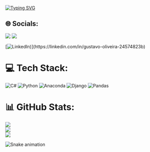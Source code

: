 [![Typing SVG](https://readme-typing-svg.demolab.com?font=fi&pause=1000&color=00FF1F&center=true&vCenter=true&width=435&lines=Print(%22+Bem-vindo+ao+meu+perfil+%22);Print(%22+Sou+o+Gustavo+%22);input(%22+O+que+deseja%3A+%22))](https://git.io/typing-svg)


## 🌐 Socials:
<a href="https://instagram.com/_oliveira.exe" target="_blank"><img src="https://img.shields.io/badge/-Instagram-%23E4405F?style=for-the-badge&logo=instagram&logoColor=white" target="_blank"></a>
<a href = "mailto:wolftenis271108@gmail.com"><img src="https://img.shields.io/badge/-Gmail-%23333?style=for-the-badge&logo=gmail&logoColor=white" target="_blank"></a>
 
[![LinkedIn]([https://img.shields.io/badge/-linkedin-%230077B5?style=for-the-badge&logo=linkedin&logoColor=white](https://img.shields.io/badge/-linkedin-%230077B5?style=for-the-badge&logo=linkedin&logoColor=white)))](https://linkedin.com/in/gustavo-oliveira-24574823b)

# 💻 Tech Stack:
![C#](https://img.shields.io/badge/c%23-%23239120.svg?style=for-the-badge&logo=c-sharp&logoColor=white) ![Python](https://img.shields.io/badge/python-3670A0?style=for-the-badge&logo=python&logoColor=ffdd54) ![Anaconda](https://img.shields.io/badge/Anaconda-%2344A833.svg?style=for-the-badge&logo=anaconda&logoColor=white) ![Django](https://img.shields.io/badge/django-%23092E20.svg?style=for-the-badge&logo=django&logoColor=white) ![Pandas](https://img.shields.io/badge/pandas-%23150458.svg?style=for-the-badge&logo=pandas&logoColor=white)
# 📊 GitHub Stats:
![](https://github-readme-stats.vercel.app/api?username=gustavo1910&theme=radical&hide_border=false&include_all_commits=false&count_private=false)<br/>
![](https://github-readme-streak-stats.herokuapp.com/?user=gustavo1910&theme=radical&hide_border=false)<br/>
![](https://github-readme-stats.vercel.app/api/top-langs/?username=gustavo1910&theme=radical&hide_border=false&include_all_commits=false&count_private=false&layout=compact)


 ![Snake animation](https://github.com/Gustavo1910/Gustavo1910/blob/output/github-contribution-grid-snake.svg)



